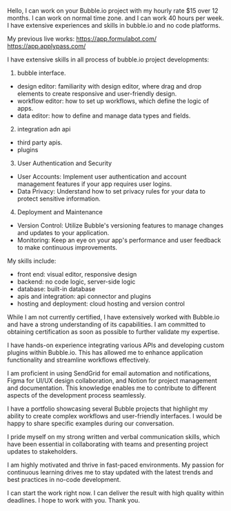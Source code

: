 
Hello, I can work on your Bubble.io project with my hourly rate $15 over 12 months. I can work on normal time zone. and I can work 40 hours per week. I have extensive experiences and skills in bubble.io and no code platforms. 

My previous live works:
https://app.formulabot.com/
https://app.applypass.com/

I have extensive skills in all process of bubble.io project developments:
1. bubble interface.
- design editor: familiarity with design editor, where drag and drop elements to create responsive and user-friendly design.
- workflow editor: how to set up workflows, which define the logic of apps.
- data editor: how to define and manage data types and fields.
2. integration adn api
- third party apis.
- plugins 
3. User Authentication and Security
- User Accounts: Implement user authentication and account management features if your app requires user logins. 
- Data Privacy: Understand how to set privacy rules for your data to protect sensitive information. 
4. Deployment and Maintenance
- Version Control: Utilize Bubble's versioning features to manage changes and updates to your application. 
- Monitoring: Keep an eye on your app's performance and user feedback to make continuous improvements. 


My skills include:
- front end: visual editor, responsive design
- backend: no code logic, server-side logic
- database: built-in database
- apis and integration: api connector and plugins
- hosting and deployment: cloud hosting and version control

 
While I am not currently certified, I have extensively worked with Bubble.io and have a strong understanding of its capabilities. I am committed to obtaining certification as soon as possible to further validate my expertise. 
 
I have hands-on experience integrating various APIs and developing custom plugins within Bubble.io. This has allowed me to enhance application functionality and streamline workflows effectively. 
 
I am proficient in using SendGrid for email automation and notifications, Figma for UI/UX design collaboration, and Notion for project management and documentation. This knowledge enables me to contribute to different aspects of the development process seamlessly. 
 
I have a portfolio showcasing several Bubble projects that highlight my ability to create complex workflows and user-friendly interfaces. I would be happy to share specific examples during our conversation. 
 
I pride myself on my strong written and verbal communication skills, which have been essential in collaborating with teams and presenting project updates to stakeholders. 
 
I am highly motivated and thrive in fast-paced environments. My passion for continuous learning drives me to stay updated with the latest trends and best practices in no-code development. 

I can start the work right now. I can deliver the result with high quality within deadlines. I hope to work with you.
Thank you.
